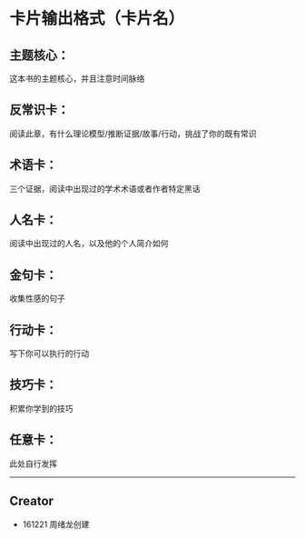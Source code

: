 # 卡片输出格式（卡片名）


## 主题核心：
这本书的主题核心，并且注意时间脉络



## 反常识卡：
阅读此章，有什么理论模型/推断证据/故事/行动，挑战了你的既有常识



## 术语卡：
三个证据，阅读中出现过的学术术语或者作者特定黑话



## 人名卡：
阅读中出现过的人名，以及他的个人简介如何



## 金句卡：
收集性感的句子



## 行动卡：
写下你可以执行的行动



## 技巧卡：
积累你学到的技巧



## 任意卡：
此处自行发挥


***

## Creator

- 161221 周绪龙创建
